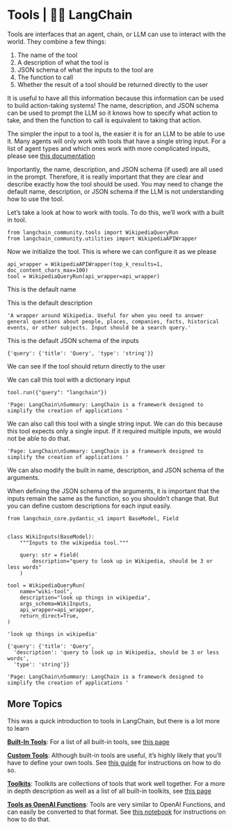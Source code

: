 # Tools | 🦜️🔗 LangChain
Tools are interfaces that an agent, chain, or LLM can use to interact with the world. They combine a few things:

1.  The name of the tool
2.  A description of what the tool is
3.  JSON schema of what the inputs to the tool are
4.  The function to call
5.  Whether the result of a tool should be returned directly to the user

It is useful to have all this information because this information can be used to build action-taking systems! The name, description, and JSON schema can be used to prompt the LLM so it knows how to specify what action to take, and then the function to call is equivalent to taking that action.

The simpler the input to a tool is, the easier it is for an LLM to be able to use it. Many agents will only work with tools that have a single string input. For a list of agent types and which ones work with more complicated inputs, please see [this documentation](https://python.langchain.com/docs/modules/agents/agent_types/)

Importantly, the name, description, and JSON schema (if used) are all used in the prompt. Therefore, it is really important that they are clear and describe exactly how the tool should be used. You may need to change the default name, description, or JSON schema if the LLM is not understanding how to use the tool.

Let’s take a look at how to work with tools. To do this, we’ll work with a built in tool.

```
from langchain_community.tools import WikipediaQueryRun
from langchain_community.utilities import WikipediaAPIWrapper

```


Now we initialize the tool. This is where we can configure it as we please

```
api_wrapper = WikipediaAPIWrapper(top_k_results=1, doc_content_chars_max=100)
tool = WikipediaQueryRun(api_wrapper=api_wrapper)

```


This is the default name

This is the default description

```
'A wrapper around Wikipedia. Useful for when you need to answer general questions about people, places, companies, facts, historical events, or other subjects. Input should be a search query.'

```


This is the default JSON schema of the inputs

```
{'query': {'title': 'Query', 'type': 'string'}}

```


We can see if the tool should return directly to the user

We can call this tool with a dictionary input

```
tool.run({"query": "langchain"})

```


```
'Page: LangChain\nSummary: LangChain is a framework designed to simplify the creation of applications '

```


We can also call this tool with a single string input. We can do this because this tool expects only a single input. If it required multiple inputs, we would not be able to do that.

```
'Page: LangChain\nSummary: LangChain is a framework designed to simplify the creation of applications '

```


We can also modify the built in name, description, and JSON schema of the arguments.

When defining the JSON schema of the arguments, it is important that the inputs remain the same as the function, so you shouldn’t change that. But you can define custom descriptions for each input easily.

```
from langchain_core.pydantic_v1 import BaseModel, Field


class WikiInputs(BaseModel):
    """Inputs to the wikipedia tool."""

    query: str = Field(
        description="query to look up in Wikipedia, should be 3 or less words"
    )

```


```
tool = WikipediaQueryRun(
    name="wiki-tool",
    description="look up things in wikipedia",
    args_schema=WikiInputs,
    api_wrapper=api_wrapper,
    return_direct=True,
)

```


```
'look up things in wikipedia'

```


```
{'query': {'title': 'Query',
  'description': 'query to look up in Wikipedia, should be 3 or less words',
  'type': 'string'}}

```


```
'Page: LangChain\nSummary: LangChain is a framework designed to simplify the creation of applications '

```


More Topics[​](#more-topics "Direct link to More Topics")
---------------------------------------------------------

This was a quick introduction to tools in LangChain, but there is a lot more to learn

**[Built-In Tools](https://python.langchain.com/docs/integrations/tools/)**: For a list of all built-in tools, see [this page](https://python.langchain.com/docs/integrations/tools/)

**[Custom Tools](https://python.langchain.com/docs/modules/tools/custom_tools/)**: Although built-in tools are useful, it’s highly likely that you’ll have to define your own tools. See [this guide](https://python.langchain.com/docs/modules/tools/custom_tools/) for instructions on how to do so.

**[Toolkits](https://python.langchain.com/docs/modules/tools/toolkits/)**: Toolkits are collections of tools that work well together. For a more in depth description as well as a list of all built-in toolkits, see [this page](https://python.langchain.com/docs/modules/tools/toolkits/)

**[Tools as OpenAI Functions](https://python.langchain.com/docs/modules/tools/tools_as_openai_functions/)**: Tools are very similar to OpenAI Functions, and can easily be converted to that format. See [this notebook](https://python.langchain.com/docs/modules/tools/tools_as_openai_functions/) for instructions on how to do that.